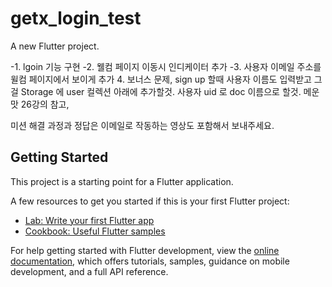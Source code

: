# getx_login_test

A new Flutter project.

-1. lgoin 기능 구현
-2. 웰컴 페이지 이동시 인디케이터 추가
-3. 사용자 이메일 주소를 윌컴 페이지에서 보이게 추가
4. 보너스 문제, sign up 할때 사용자 이름도 입력받고 그걸 Storage 에 user 컬렉션 아래에 추가할것.
   사용자 uid 로 doc 이름으로 할것. 메운맛 26강의 참고,

미션 해결 과정과 정답은 이메일로 작동하는 영상도 포함해서 보내주세요.

## Getting Started

This project is a starting point for a Flutter application.

A few resources to get you started if this is your first Flutter project:

- [Lab: Write your first Flutter app](https://docs.flutter.dev/get-started/codelab)
- [Cookbook: Useful Flutter samples](https://docs.flutter.dev/cookbook)

For help getting started with Flutter development, view the
[online documentation](https://docs.flutter.dev/), which offers tutorials,
samples, guidance on mobile development, and a full API reference.
